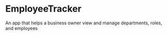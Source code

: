 # EmployeeTracker
An app that helps a business owner view and manage departments, roles, and employees
